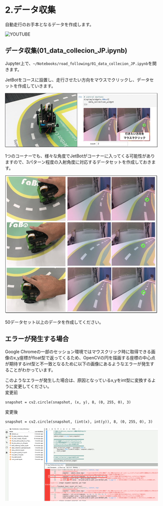 # 2.データ収集
自動走行のお手本となるデータを作成します。

![YOUTUBE](13roclxHwAM)

## データ収集(01_data_collecion_JP.ipynb)

Jupyter上で、`~/Notebooks/road_following/01_data_collecion_JP.ipynb`を開きます。  

JetBotをコースに設置し、走行させたい方向をマウスでクリックし、データセットを作成していきます。

![](./img/data000.jpg)

1つのコーナーでも、様々な角度でJetBotがコーナーに入ってくる可能性がありますので、3パターン程度の入射角度に対応するデータセットを作成しておきます。

![](./img/data001.jpg)

50データセット以上のデータを作成してください。


## エラーが発生する場合
Google Chromeの一部のセッション環境ではマウスクリック時に取得できる画像のx,y座標がfloat型で返ってくるため、OpenCVの円を描画する座標の中心点が期待するint型と不一致となるために以下の画像にあるようなエラーが発生することがわかっています。

このようなエラーが発生した場合は、原因となっているx,yをint型に変換するように変更してください。  
変更前
```
snapshot = cv2.circle(snapshot, (x, y), 8, (0, 255, 0), 3)
```
変更後
```
snapshot = cv2.circle(snapshot, (int(x), int(y)), 8, (0, 255, 0), 3)
```

![](./img/data002.png)


